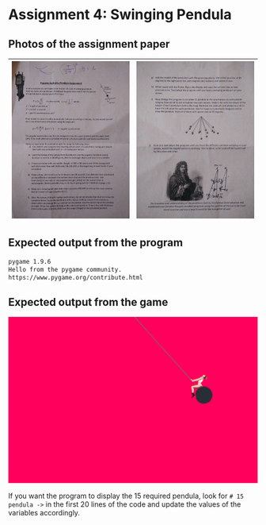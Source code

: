 # Assignment 4: Swinging Pendula

## Photos of the assignment paper

| ![Page 1](https://github.com/V0XNIHILI/AE1205-Python/blob/master/assignments/4/photos/assignment-4-1.jpg) | ![Page 2](https://github.com/V0XNIHILI/AE1205-Python/blob/master/assignments/4/photos/assignment-4-2.jpg) |
|----:|------:|

## Expected output from the program

```
pygame 1.9.6
Hello from the pygame community. https://www.pygame.org/contribute.html
```

## Expected output from the game

![Plots](https://github.com/V0XNIHILI/AE1205-Python/blob/master/assignments/4/photos/game.png)

If you want the program to display the 15 required pendula, look for `# 15 pendula ->` in the first 20 lines of the code and update the values of the variables accordingly.